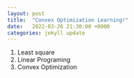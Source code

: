 ```yaml
---
layout: post
title:  "Convex Optimization Learning!"
date:   2022-03-26 21:30:00 +0000
categories: jekyll update
---
```


1. Least square 
2. Linear Programing
3. Convex Optimization